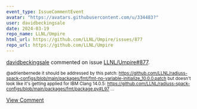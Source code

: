 ```yaml
---
event_type: IssueCommentEvent
avatar: "https://avatars.githubusercontent.com/u/334483?"
user: davidbeckingsale
date: 2024-03-19
repo_name: LLNL/Umpire
html_url: https://github.com/LLNL/Umpire/issues/877
repo_url: https://github.com/LLNL/Umpire
---
```


<a href='https://github.com/davidbeckingsale' target='_blank'>davidbeckingsale</a> commented on issue <a href='https://github.com/LLNL/Umpire/issues/877' target='_blank'>LLNL/Umpire#877</a>.

<small>@adrienbernede it should be addressed by this patch: https://github.com/LLNL/radiuss-spack-configs/blob/main/packages/fmt/fmt-no-variable-initialize_10.0.0.patch but doesn't look like it's getting applied for IBM Clang 14.0.5: https://github.com/LLNL/radiuss-spack-configs/blob/main/packages/fmt/package.py#L97...</small>

<a href='https://github.com/LLNL/Umpire/issues/877' target='_blank'>View Comment</a>